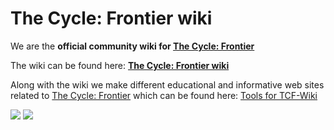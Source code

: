 # The Cycle: Frontier wiki
We are the **official community wiki for [The Cycle: Frontier](https://thecycle.game)**

The wiki can be found here: **[The Cycle: Frontier wiki](https://thecyclefrontier.wiki)**

Along with the wiki we make different educational and informative web sites related to [The Cycle: Frontier](https://thecycle.game) which can be found here: [Tools for TCF-Wiki](https:/tools.thecyclefrontier.wiki)

[![](https://img.shields.io/static/v1?label=Donate%20Ko-fi&message=%E2%9D%A4&logo=KoFi&color=%23fe8e86)](https://ko-fi.com/tcfwiki)
[![](https://img.shields.io/static/v1?label=Donate%20GitHub&message=%E2%9D%A4&logo=GitHub&color=%23fe8e86)](https://github.com/sponsors/tcf-wiki)
